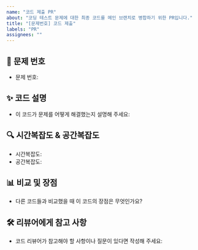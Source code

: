 ```yaml
---
name: "코드 제출 PR"
about: "코딩 테스트 문제에 대한 최종 코드를 메인 브랜치로 병합하기 위한 PR입니다."
title: "[문제번호] 코드 제출"
labels: "PR"
assignees: ""
---
```


## 📝 문제 번호

- 문제 번호:

## ✨ 코드 설명

- 이 코드가 문제를 어떻게 해결했는지 설명해 주세요:

## 🔍 시간복잡도 & 공간복잡도

- 시간복잡도:
- 공간복잡도:

## 📊 비교 및 장점

- 다른 코드들과 비교했을 때 이 코드의 장점은 무엇인가요?

## 🛠️ 리뷰어에게 참고 사항

- 코드 리뷰어가 참고해야 할 사항이나 질문이 있다면 작성해 주세요:
